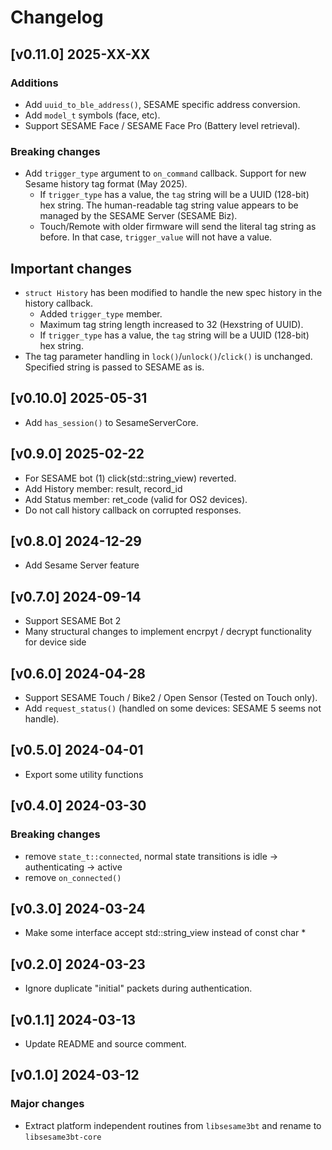 # Changelog

## [v0.11.0] 2025-XX-XX
### Additions
- Add `uuid_to_ble_address()`, SESAME specific address conversion.
- Add `model_t` symbols (face, etc).
- Support SESAME Face / SESAME Face Pro (Battery level retrieval).

### Breaking changes
- Add `trigger_type` argument to `on_command` callback.
Support for new Sesame history tag format (May 2025).
	- If `trigger_type` has a value, the `tag` string will be a UUID (128-bit) hex string.
The human-readable tag string value appears to be managed by the SESAME Server (SESAME Biz).
	 - Touch/Remote with older firmware will send the literal tag string as before. In that case, `trigger_value` will not have a value.

## Important changes
- `struct History` has been modified to handle the new spec history in the history callback.
	- Added `trigger_type` member.
	- Maximum tag string length increased to 32 (Hexstring of UUID).
	- If `trigger_type` has a value, the `tag` string will be a UUID (128-bit) hex string.
- The tag parameter handling in `lock()`/`unlock()`/`click()` is unchanged. Specified string is passed to SESAME as is.

## [v0.10.0] 2025-05-31
- Add `has_session()` to SesameServerCore.

## [v0.9.0] 2025-02-22

- For SESAME bot (1) click(std::string_view) reverted.
- Add History member: result, record_id
- Add Status member: ret_code (valid for OS2 devices).
- Do not call history callback on corrupted responses.

## [v0.8.0] 2024-12-29

- Add Sesame Server feature

## [v0.7.0] 2024-09-14

- Support SESAME Bot 2
- Many structural changes to implement encrpyt / decrypt functionality for device side

## [v0.6.0] 2024-04-28

- Support SESAME Touch / Bike2 / Open Sensor (Tested on Touch only).
- Add `request_status()` (handled on some devices: SESAME 5 seems not handle).

## [v0.5.0] 2024-04-01

- Export some utility functions

## [v0.4.0] 2024-03-30
### Breaking changes

- remove `state_t::connected`, normal state transitions is idle -> authenticating -> active
- remove `on_connected()`

## [v0.3.0] 2024-03-24

- Make some interface accept std::string_view instead of const char *

## [v0.2.0] 2024-03-23

- Ignore duplicate "initial" packets during authentication.

## [v0.1.1] 2024-03-13

- Update README and source comment.

## [v0.1.0] 2024-03-12

### Major changes

- Extract platform independent routines from `libsesame3bt` and rename to `libsesame3bt-core`
